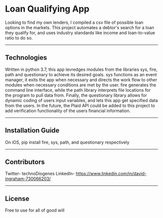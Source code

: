 # Loan Qualifying App



Looking to find my own lenders, I compiled a csv file of possible loan options in the markets. This project automates a debtor's search for a loan they qualify for, and uses industry standards like income and loan-to-value ratio to do so.
 

---

## Technologies


Written in python 3.7, this app levredges modules from the libraries sys, fire, path and questionary to achieve its desired goals. sys functions as an event manager, it exits the app when necessary and directs the work flow to other modules when necessary conditions are met by the user. fire generates the command line interface, while the path library interprets file locations for the program to pull data from. Finally, the questionary library allows for dynamic coding of users input variables, and lets this app get specified data from the users. In the future, the Plaid API could be added to this project to add verification functionality of the users financial information.  

---

## Installation Guide 


On iOS, pip install fire, sys, path, and questionary respectively


---


## Contributors

Twitter- technoDiogenes
LinkedIn- https://www.linkedin.com/in/david-ingraham-730066203/



---

## License

Free to use for all of good will
